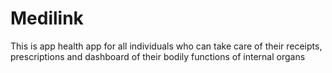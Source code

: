 # Medilink


This is app health app for all individuals who can take care of their receipts, prescriptions and dashboard of their bodily functions of internal organs
